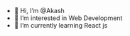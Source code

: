 - 👋 Hi, I’m @Akash
- 👀 I’m interested in Web Development
- 🌱 I’m currently learning React js


<!---
Akash-uzu/Akash-uzu is a ✨ special ✨ repository because its `README.md` (this file) appears on your GitHub profile.
You can click the Preview link to take a look at your changes.
--->
